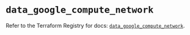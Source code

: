 # `data_google_compute_network`

Refer to the Terraform Registry for docs: [`data_google_compute_network`](https://registry.terraform.io/providers/hashicorp/google-beta/6.36.0/docs/data-sources/google_compute_network).
